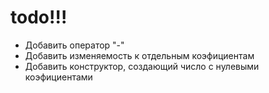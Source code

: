 # todo!!!
* Добавить оператор "-"
* Добавить изменяемость к отдельным коэфициентам
* Добавить конструктор, создающий число с нулевыми коэфициентами
